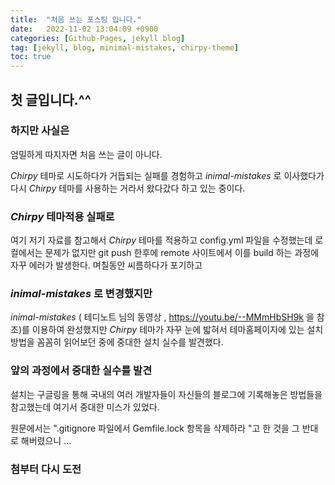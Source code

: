 ```yaml
---
title:  "처음 쓰는 포스팅 입니다."  
date:   2022-11-02 13:04:09 +0900
categories: [Github-Pages, jekyll blog]
tag: [jekyll, blog, minimal-mistakes, chirpy-theme]
toc: true
---
```

## 첫 글입니다.^^ 

### 하지만 사실은

엄밀하게 따지자면 처음 쓰는 글이 아니다.

_Chirpy_ 테마로 시도하다가 거듭되는 실패를 경험하고 _inimal-mistakes_ 로 이사했다가 다시 _Chirpy_ 테마를 사용하는 거라서 왔다갔다 하고 있는 중이다.

### _Chirpy_ 테마적용 실패로

여기 저기 자료를 참고해서 _Chirpy_ 테마를 적용하고 config.yml 파일을 수정했는데  로컬에서는 문제가 없지만 git push 한후에 remote 사이트에서 이를 build 하는 과정에  자꾸 에러가 발생한다. 며칠동안 씨름하다가 포기하고 

### _inimal-mistakes_ 로 변경했지만

_inimal-mistakes_ ( 테디노트 님의 동영상 , https://youtu.be/--MMmHbSH9k 을 참조)를 이용하여 완성했지만 _Chirpy_ 테마가 자꾸 눈에 밟혀서 테마홈페이지에 있는 설치방법을 꼼꼼히 읽어보던 중에 중대한 설치 실수를 발견했다. 

### 앞의 과정에서 중대한 실수를 발견
설치는 구글링을 통해 국내의 여러 개발자들이 자신들의 블로그에 기록해놓은 방법들을 참고했는데 여기서 중대한 미스가 있었다. 

원문에서는 ".gitignore 파일에서 Gemfile.lock 항목을 삭제하라 "고 한 것을 그 반대로 해버렸으니 ... 

### 첨부터 다시 도전







